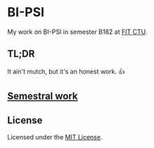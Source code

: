 # BI-PSI

My work on BI-PSI in semester B182 at [FIT CTU](https://fit.cvut.cz/en).

## TL;DR

It ain't mutch, but it's an honest work. :thumbsup:

## [Semestral work](semestral-work)

## License

Licensed under the [MIT License](LICENSE).
